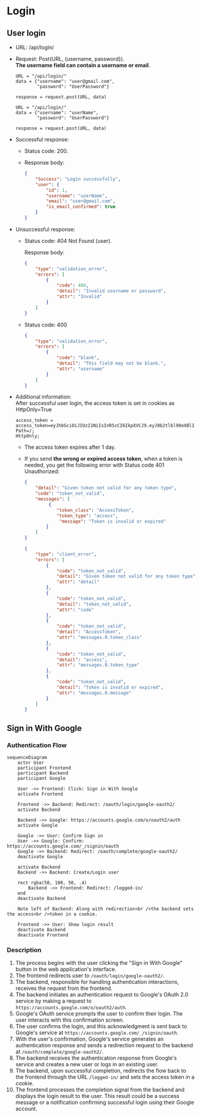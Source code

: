 # Login


## User login
-   URL: /api/login/
-   Request: Post(URL, {username, password}).  
    __The username field can contain a username or email__.

    ```
    URL = "/api/login/"
    data = {"username": "user@gmail.com",
            "password": "UserPassword"}

    response = request.post(URL, data)
    ```

    ```
    URL = "/api/login/"
    data = {"username": "userName",
            "password": "UserPassword"}

    response = request.post(URL, data)
    ```

-   Successful response:
    -   Status code: 200.
    -   Response body:

        ```json
        {
            "Success": "Login successfully",
            "user": {
                "id": 1,
                "username": "userName",
                "email": "user@gmail.com",
                "is_email_confirmed": true
            }
        }
        ```

-   Unsuccessful response:
    -   Status code: 404 Not Found (user).
    
        Response body:

        ```json
        {
            "type": "validation_error",
            "errors": [
                {
                    "code": 404,
                    "detail": "Invalid username or password",
                    "attr": "Invalid"
                }
            ]
        }
        ```
    
    -   Status code: 400

        ```json
        {
            "type": "validation_error",
            "errors": [
                {
                    "code": "blank",
                    "detail": "This field may not be blank.",
                    "attr": "username"
                }
            ]
        }
        ```

-   Additional information:  
    After successful user login, the access token is set in cookies as HttpOnly=True

    ```
    access_token = access_token=eyJhbGciOiJIUzI1NiIsInR5cCI6IkpXVCJ9.eyJ0b2tlbl90eXBlIjoiYWNjZXNzIiwiZXhwIjoxNjg5ODUyODEzLCJpYXQiOjE2ODk3NjY0MTMsImp0aSI6ImY1ZGZlY2NkM2FkNzQ5YTc4Zjg4OWIyNDhjNDBjYWJmIiwidXNlcl9pZCI6Mzl9.Rswt9Iss_WmtpSgV8hVi798NYv7Xz69r0Z1_BMnJ9pQ; 
    Path=/; 
    HttpOnly;
    ```

    -   The access token expires after 1 day.
    -   If you send __the wrong or expired access token__, when a token is needed, you get the following error with Status code 401 Unauthorized:

        ```json
        {
            "detail": "Given token not valid for any token type",
            "code": "token_not_valid",
            "messages": [
                 {
                    "token_class": "AccessToken",
                    "token_type": "access",
                     "message": "Token is invalid or expired"
                }
            ]
        }
        ```
        
        ```json
        {
            "type": "client_error",
            "errors": [
                {
                    "code": "token_not_valid",
                    "detail": "Given token not valid for any token type",
                    "attr": "detail"
                },
                {
                    "code": "token_not_valid",
                    "detail": "token_not_valid",
                    "attr": "code"
                },
                {
                    "code": "token_not_valid",
                    "detail": "AccessToken",
                    "attr": "messages.0.token_class"
                },
                {
                    "code": "token_not_valid",
                    "detail": "access",
                    "attr": "messages.0.token_type"
                },
                {
                    "code": "token_not_valid",
                    "detail": "Token is invalid or expired",
                    "attr": "messages.0.message"
                }
            ]
        }
        ```

## Sign in With Google

### Authentication Flow

```mermaid
sequenceDiagram
    actor User
    participant Frontend
    participant Backend
    participant Google

    User ->> Frontend: Click: Sign in With Google
    activate Frontend
    
    Frontend ->> Backend: Redirect: /oauth/login/google-oauth2/
    activate Backend

    Backend ->> Google: https://accounts.google.com/o/oauth2/auth
    activate Google

    Google ->> User: Confirm Sign in
    User ->> Google: Confirm: https://accounts.google.com/_/signin/oauth
    Google ->> Backend: Redirect: /oauth/complete/google-oauth2/
    deactivate Google

    activate Backend
    Backend ->> Backend: Create/Login user

    rect rgba(50, 100, 50, .4)
        Backend ->> Frontend: Redirect: /logged-in/
    end
    deactivate Backend

    Note left of Backend: Along with redirection<br />the backend sets the access<br />token in a cookie.

    Frontend ->> User: Show login result
    deactivate Backend
    deactivate Frontend
```

### Description

1.  The process begins with the user clicking the "Sign in With Google" button in the web application's interface.
2.  The frontend redirects user to `/oauth/login/google-oauth2/`.
3.  The backend, responsible for handling authentication interactions, receives the request from the frontend.
4.  The backend initiates an authentication request to Google's OAuth 2.0 service by making a request to `https://accounts.google.com/o/oauth2/auth`.
5.  Google's OAuth service prompts the user to confirm their login. The user interacts with this confirmation screen.
6.  The user confirms the login, and this acknowledgment is sent back to Google's service at `https://accounts.google.com/_/signin/oauth`.
7.  With the user's confirmation, Google's service generates an authentication response and sends a redirection request to the backend at `/oauth/complete/google-oauth2/`.
8.  The backend receives the authentication response from Google's service and creates a new user or logs in an existing user.
9.  The backend, upon successful completion, redirects the flow back to the frontend through the URL `/logged-in/` and sets the access token in a cookie.
10. The frontend processes the completion signal from the backend and displays the login result to the user.
    This result could be a success message or a notification confirming successful login using their Google account.
